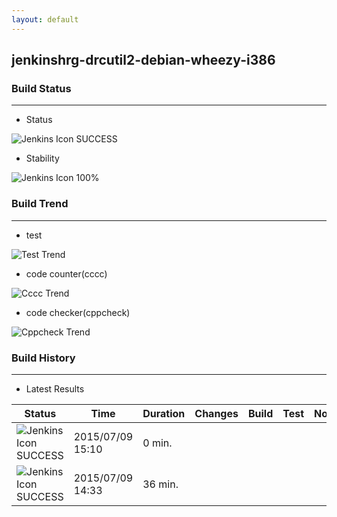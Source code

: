 ```yaml
---
layout: default
---
```

## jenkinshrg-drcutil2-debian-wheezy-i386
### Build Status
___
* Status
  
![Jenkins Icon](http://jenkinshrg.github.io/images/48x48/blue.png)
SUCCESS
  
* Stability
  
![Jenkins Icon](http://jenkinshrg.github.io/images/48x48/health-80plus.png)
100%
  
### Build Trend
___
* test
  
![Test Trend](http://jenkinshrg.github.io/jenkinshrg-drcutil2-debian-wheezy-i386/test.png)
  
* code counter(cccc)
  
![Cccc Trend](http://jenkinshrg.github.io/jenkinshrg-drcutil2-debian-wheezy-i386/cccc.png)
  
* code checker(cppcheck)
  
![Cppcheck Trend](http://jenkinshrg.github.io/jenkinshrg-drcutil2-debian-wheezy-i386/cppcheck.png)
  
### Build History
___
* Latest Results
  
|Status|Time|Duration|Changes|Build|Test|Note|
|---|---|---|---|---|---|---|
|![Jenkins Icon](http://jenkinshrg.github.io/images/24x24/blue.png)SUCCESS|2015/07/09 15:10|0 min.|||| |
|![Jenkins Icon](http://jenkinshrg.github.io/images/24x24/blue.png)SUCCESS|2015/07/09 14:33|36 min.|||| |
